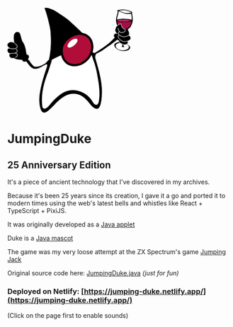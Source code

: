 ![Duke](/doc/Duke.png)

# JumpingDuke

## 25 Anniversary Edition

It's a piece of ancient technology that I've discovered in my archives.

Because it's been 25 years since its creation, I gave it a go and ported it to modern times using the web's latest bells and whistles like React + TypeScript + PixiJS.

It was originally developed as a [Java applet](https://en.wikipedia.org/wiki/Java_applet)

Duke is a [Java mascot](https://dev.java/duke/)

The game was my very loose attempt at the ZX Spectrum's game [Jumping Jack](https://archive.org/details/zx_Jumping_Jack_1983_Imagine_Software_a_16K)

Original source code here: [JumpingDuke.java](JumpingDuke.java) *(just for fun)*

### Deployed on Netlify: [https://jumping-duke.netlify.app/](https://jumping-duke.netlify.app/)
(Click on the page first to enable sounds)